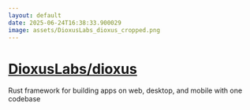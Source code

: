 ```yaml
---
layout: default
date: 2025-06-24T16:38:33.900029
image: assets/DioxusLabs_dioxus_cropped.png
---
```


# [DioxusLabs/dioxus](https://github.com/DioxusLabs/dioxus)

Rust framework for building apps on web, desktop, and mobile with one codebase
